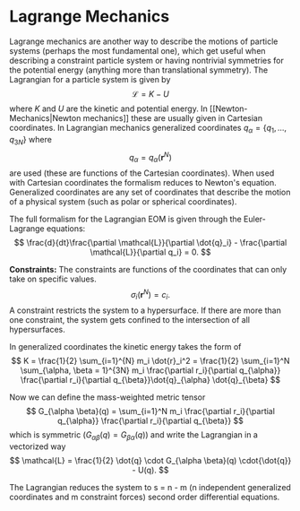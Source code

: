 # Lagrange Mechanics

Lagrange mechanics are another way to describe the motions of particle systems (perhaps the most fundamental one), which get useful when describing a constraint particle system or having nontrivial symmetries for the potential energy (anything more than translational symmetry).
The Lagrangian for a particle system is given by
$$ 
    \mathcal{L} = K - U
$$
where $K$ and $U$ are the kinetic and potential energy. 
In [[Newton-Mechanics|Newton mechanics]] these are usually given in Cartesian coordinates. In Lagrangian mechanics generalized coordinates $q_{\alpha} = \{q_1,...,q_{3N}\}$ where
$$ 
    q_{\alpha} = q_{\alpha}(\textbf{r}^N)
$$
are used (these are functions of the Cartesian coordinates).
When used with Cartesian coordinates the formalism reduces to Newton's equation.
Generalized coordinates are any set of coordinates that describe the motion of a physical system (such as polar or spherical coordinates).

The full formalism for the Lagrangian EOM is given through the Euler-Lagrange equations:
$$ 
    \frac{d}{dt}\frac{\partial \mathcal{L}}{\partial \dot{q}_i} - \frac{\partial \mathcal{L}}{\partial q_i} = 0.
$$

**Constraints:** The constraints are functions of the coordinates that can only take on specific values.
$$ 
    \sigma_i(\textbf{r}^N) = c_i.
$$
A constraint restricts the system to a hypersurface. If there are more than one constraint, the system gets confined to the intersection of all hypersurfaces.

In generalized coordinates the kinetic energy takes the form of
$$ 
    K = \frac{1}{2} \sum_{i=1}^{N} m_i \dot{r}_i^2 = \frac{1}{2} \sum_{i=1}^N \sum_{\alpha, \beta = 1}^{3N} m_i \frac{\partial r_i}{\partial q_{\alpha}} \frac{\partial r_i}{\partial q_{\beta}}\dot{q}_{\alpha} \dot{q}_{\beta}
$$

Now we can define the mass-weighted metric tensor
$$ 
    G_{\alpha \beta}(q) = \sum_{i=1}^N m_i \frac{\partial r_i}{\partial q_{\alpha}} \frac{\partial r_i}{\partial q_{\beta}}
$$
which is symmetric ($G_{\alpha \beta}(q) = G_{\beta \alpha}(q)$) and write the Lagrangian in a vectorized way
$$ 
    \mathcal{L} = \frac{1}{2} \dot{q} \cdot G_{\alpha \beta}(q) \cdot{\dot{q}} - U(q).   
$$

The Lagrangian reduces the system to s = n - m (n independent generalized coordinates and m constraint forces) second order differential equations.
